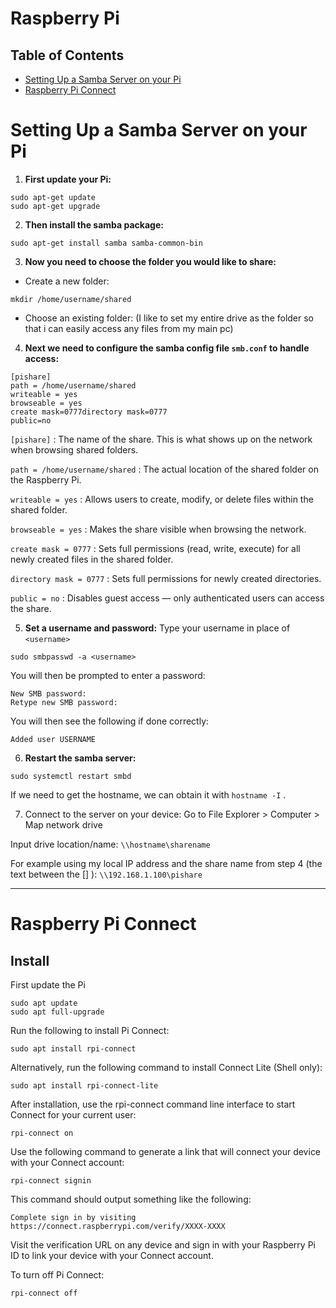 # Raspberry Pi
## Table of Contents
* [Setting Up a Samba Server on your Pi](#Setting-Up-a-Samba-Server-on-your-Pi)
* [Raspberry Pi Connect](#Raspberry-Pi-Connect)

# Setting Up a Samba Server on your Pi

1. **First update your Pi:**
  ```
  sudo apt-get update
  sudo apt-get upgrade
  ```

2. **Then install the samba package:**
  ```
  sudo apt-get install samba samba-common-bin
  ```

3. **Now you need to choose the folder you would like to share:**
  - Create a new folder:
  ```
  mkdir /home/username/shared
  ```
  - Choose an existing folder:
  (I like to set my entire drive as the folder so that i can easily access any files from my main pc)

4. **Next we need to configure the samba config file `smb.conf` to handle access:**
  ```
  [pishare]
  path = /home/username/shared
  writeable = yes
  browseable = yes
  create mask=0777directory mask=0777
  public=no
  ```
  
  `[pishare]` : The name of the share. This is what shows up on the network when browsing shared folders.
  
  `path = /home/username/shared` : The actual location of the shared folder on the Raspberry Pi.
  
  `writeable = yes` : Allows users to create, modify, or delete files within the shared folder.
  
  `browseable = yes` : Makes the share visible when browsing the network.
  
  `create mask = 0777` : Sets full permissions (read, write, execute) for all newly created files in the shared folder.
  
  `directory mask = 0777` : Sets full permissions for newly created directories.
  
  `public = no` : Disables guest access — only authenticated users can access the share.

5. **Set a username and password:**
Type your username in place of `<username>`
  ```
  sudo smbpasswd -a <username>
  ```

  You will then be prompted to enter a password:
  
  ```
  New SMB password:
  Retype new SMB password:
  ```

  You will then see the following if done correctly:
 
  ```
  Added user USERNAME
  ```

6. **Restart the samba server:**
  ```
  sudo systemctl restart smbd
  ```
  If we need to get the hostname, we can obtain it with `hostname -I` .

7. Connect to the server on your device:
  Go to File Explorer > Computer > Map network drive

  Input drive location/name: `\\hostname\sharename`
  
  For example using my local IP address and the share name from step 4 (the text between the [] ): `\\192.168.1.100\pishare`


---
# Raspberry Pi Connect
  ## Install
  First update the Pi
  ```
  sudo apt update
  sudo apt full-upgrade
  ```
  Run the following to install Pi Connect:
  ```
  sudo apt install rpi-connect
  ```
  Alternatively, run the following command to install Connect Lite (Shell only):
  ```
  sudo apt install rpi-connect-lite
  ```
  After installation, use the rpi-connect command line interface to start Connect for your current user:
  ```
  rpi-connect on
  ```
  Use the following command to generate a link that will connect your device with your Connect account:
  ```
  rpi-connect signin
  ```
  This command should output something like the following:
  ```
  Complete sign in by visiting https://connect.raspberrypi.com/verify/XXXX-XXXX
  ```
  Visit the verification URL on any device and sign in with your Raspberry Pi ID to link your device with your Connect account.
  
  To turn off Pi Connect:
  ```
  rpi-connect off
  ```

